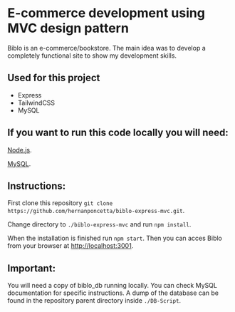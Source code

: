 # E-commerce development using MVC design pattern

Biblo is an e-commerce/bookstore. The main idea was to develop a completely functional site to show my development skills.

## Used for this project

- Express
- TailwindCSS
- MySQL

## If you want to run this code locally you will need:

[Node.js](https://nodejs.org/es/).

[MySQL](https://dev.mysql.com/downloads/mysql/).

## Instructions:

First clone this repository `git clone https://github.com/hernanponcetta/biblo-express-mvc.git`.

Change directory to `./biblo-express-mvc` and run `npm install`.

When the installation is finished run `npm start`. Then you can acces Biblo from your browser at <http://localhost:3001>.

## Important:

You will need a copy of biblo_db running locally. You can check MySQL documentation for specific instructions. A dump of the database can be found in the repository parent directory inside `./DB-Script`.
